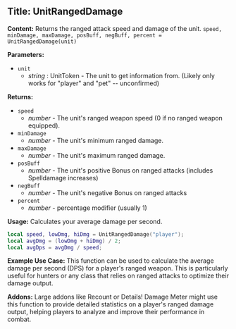 ## Title: UnitRangedDamage

**Content:**
Returns the ranged attack speed and damage of the unit.
`speed, minDamage, maxDamage, posBuff, negBuff, percent = UnitRangedDamage(unit)`

**Parameters:**
- `unit`
  - *string* : UnitToken - The unit to get information from. (Likely only works for "player" and "pet" -- unconfirmed)

**Returns:**
- `speed`
  - *number* - The unit's ranged weapon speed (0 if no ranged weapon equipped).
- `minDamage`
  - *number* - The unit's minimum ranged damage.
- `maxDamage`
  - *number* - The unit's maximum ranged damage.
- `posBuff`
  - *number* - The unit's positive Bonus on ranged attacks (includes Spelldamage increases)
- `negBuff`
  - *number* - The unit's negative Bonus on ranged attacks
- `percent`
  - *number* - percentage modifier (usually 1)

**Usage:**
Calculates your average damage per second.
```lua
local speed, lowDmg, hiDmg = UnitRangedDamage("player");
local avgDmg = (lowDmg + hiDmg) / 2;
local avgDps = avgDmg / speed;
```

**Example Use Case:**
This function can be used to calculate the average damage per second (DPS) for a player's ranged weapon. This is particularly useful for hunters or any class that relies on ranged attacks to optimize their damage output.

**Addons:**
Large addons like Recount or Details! Damage Meter might use this function to provide detailed statistics on a player's ranged damage output, helping players to analyze and improve their performance in combat.